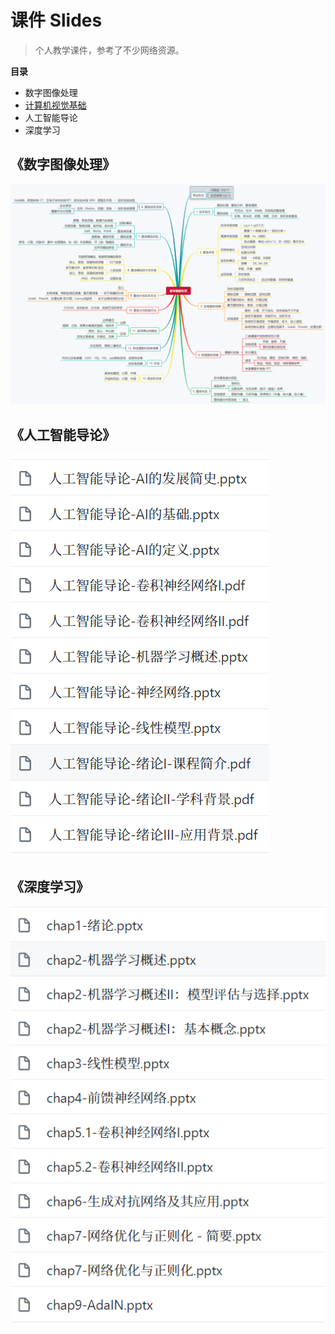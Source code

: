 # 课件 Slides

> 个人教学课件，参考了不少网络资源。

**目录**

- 数字图像处理
- [计算机视觉基础](cv.md)
- 人工智能导论
- 深度学习

## 《数字图像处理》

![mindmap-dip](数字图像处理/mindmap-dip.png)

## 《人工智能导论》

![ai](人工智能导论/ai.png)

## 《深度学习》

![dl](深度学习/dl.png)